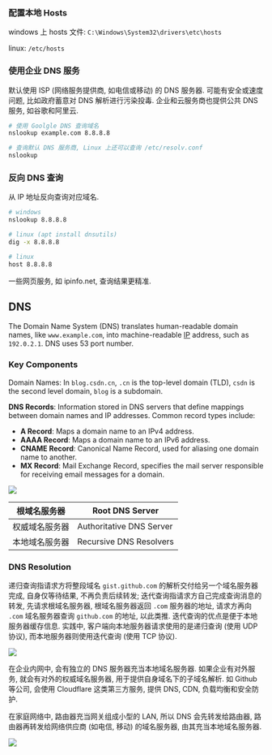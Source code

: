 ### 配置本地 Hosts

windows 上 hosts 文件: `C:\Windows\System32\drivers\etc\hosts`

linux: `/etc/hosts`

### 使用企业 DNS 服务

默认使用 ISP (网络服务提供商, 如电信或移动) 的 DNS 服务器. 可能有安全或速度问题, 比如政府蓄意对 DNS 解析进行污染投毒. 企业和云服务商也提供公共 DNS 服务, 如谷歌和阿里云.

```sh
# 使用 Goolgle DNS 查询域名
nslookup example.com 8.8.8.8

# 查询默认 DNS 服务商, Linux 上还可以查询 /etc/resolv.conf
nslookup
```

### 反向 DNS 查询

从 IP 地址反向查询对应域名.

```sh
# windows
nslookup 8.8.8.8

# linux (apt install dnsutils)
dig -x 8.8.8.8

# linux 
host 8.8.8.8
```

一些网页服务, 如 ipinfo.net, 查询结果更精准.

## DNS

The Domain Name System (DNS) translates human-readable domain names, like `www.example.com`, into machine-readable [IP](../网络层/IP.md) address, such as `192.0.2.1`. DNS uses 53 port number.

### Key Components

Domain Names: In `blog.csdn.cn`, `.cn` is the top-level domain (TLD), `csdn` is the second level domain, `blog` is a subdomain.


**DNS Records**: Information stored in DNS servers that define mappings between domain names and IP addresses. Common record types include:
   - **A Record**: Maps a domain name to an IPv4 address.
   - **AAAA Record**: Maps a domain name to an IPv6 address.
   - **CNAME Record**: Canonical Name Record, used for aliasing one domain name to another.
   - **MX Record**: Mail Exchange Record, specifies the mail server responsible for receiving email messages for a domain.

![](../../attach/Pasted%20image%2020240802105050.png)

| 根域名服务器   | Root DNS Server          |
| -------------- | ------------------------ |
| 权威域名服务器 | Authoritative DNS Server |
| 本地域名服务器 | Recursive DNS Resolvers                         |

### DNS Resolution

递归查询指请求方将整段域名 `gist.github.com` 的解析交付给另一个域名服务器完成, 自身仅等待结果, 不再负责后续转发; 迭代查询指请求方自己完成查询消息的转发, 先请求根域名服务器, 根域名服务器返回 `.com` 服务器的地址, 请求方再向 `.com` 域名服务器查询 `github.com` 的地址, 以此类推. 迭代查询的优点是便于本地服务器缓存信息. 实践中, 客户端向本地服务器请求使用的是递归查询 (使用 UDP 协议), 而本地服务器则使用迭代查询 (使用 TCP 协议).

![](../../attach/dns%20query.png)

在企业内网中, 会有独立的 DNS 服务器充当本地域名服务器. 如果企业有对外服务, 就会有对外的权威域名服务器, 用于提供自身域名下的子域名解析. 如 Github 等公司, 会使用 Cloudflare 这类第三方服务, 提供 DNS, CDN, 负载均衡和安全防护.

在家庭网络中, 路由器充当网关组成小型的 LAN, 所以 DNS 会先转发给路由器, 路由器再转发给网络供应商 (如电信, 移动) 的域名服务器, 由其充当本地域名服务器.

![](../../attach/dns%20local%20query.png)